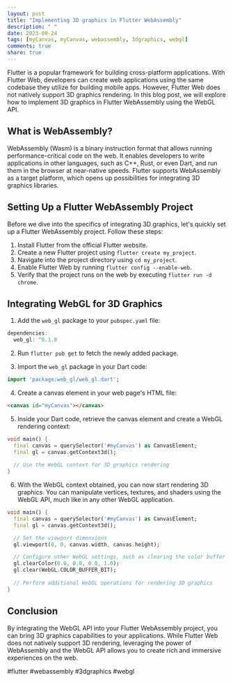 ```yaml
---
layout: post
title: "Implementing 3D graphics in Flutter WebAssembly"
description: " "
date: 2023-09-24
tags: [myCanvas, myCanvas, webassembly, 3dgraphics, webgl]
comments: true
share: true
---
```


Flutter is a popular framework for building cross-platform applications. With Flutter Web, developers can create web applications using the same codebase they utilize for building mobile apps. However, Flutter Web does not natively support 3D graphics rendering. In this blog post, we will explore how to implement 3D graphics in Flutter WebAssembly using the WebGL API.

## What is WebAssembly?

WebAssembly (Wasm) is a binary instruction format that allows running performance-critical code on the web. It enables developers to write applications in other languages, such as C++, Rust, or even Dart, and run them in the browser at near-native speeds. Flutter supports WebAssembly as a target platform, which opens up possibilities for integrating 3D graphics libraries.

## Setting Up a Flutter WebAssembly Project

Before we dive into the specifics of integrating 3D graphics, let's quickly set up a Flutter WebAssembly project. Follow these steps:

1. Install Flutter from the official Flutter website.
2. Create a new Flutter project using `flutter create my_project`.
3. Navigate into the project directory using `cd my_project`.
4. Enable Flutter Web by running `flutter config --enable-web`.
5. Verify that the project runs on the web by executing `flutter run -d chrome`.

## Integrating WebGL for 3D Graphics

1. Add the `web_gl` package to your `pubspec.yaml` file:

```dart
dependencies:
  web_gl: ^0.1.0
```

2. Run `flutter pub get` to fetch the newly added package.

3. Import the `web_gl` package in your Dart code:

```dart
import 'package:web_gl/web_gl.dart';
```

4. Create a canvas element in your web page's HTML file:

```html
<canvas id="myCanvas"></canvas>
```

5. Inside your Dart code, retrieve the canvas element and create a WebGL rendering context:

```dart
void main() {
  final canvas = querySelector('#myCanvas') as CanvasElement;
  final gl = canvas.getContext3d();
  
  // Use the WebGL context for 3D graphics rendering
}
```

6. With the WebGL context obtained, you can now start rendering 3D graphics. You can manipulate vertices, textures, and shaders using the WebGL API, much like in any other WebGL application.

```dart
void main() {
  final canvas = querySelector('#myCanvas') as CanvasElement;
  final gl = canvas.getContext3d();

  // Set the viewport dimensions
  gl.viewport(0, 0, canvas.width, canvas.height);

  // Configure other WebGL settings, such as clearing the color buffer
  gl.clearColor(0.0, 0.0, 0.0, 1.0);
  gl.clear(WebGL.COLOR_BUFFER_BIT);
  
  // Perform additional WebGL operations for rendering 3D graphics
}
```

## Conclusion

By integrating the WebGL API into your Flutter WebAssembly project, you can bring 3D graphics capabilities to your applications. While Flutter Web does not natively support 3D rendering, leveraging the power of WebAssembly and the WebGL API allows you to create rich and immersive experiences on the web.

#flutter #webassembly #3dgraphics #webgl